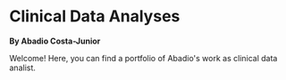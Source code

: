 # Clinical Data Analyses
**By Abadio Costa-Junior**

Welcome! Here, you can find a portfolio of Abadio's work as clinical data analist.

##
